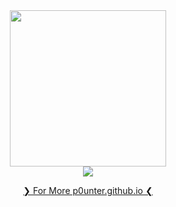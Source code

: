 
<div align="center">
  <img src="https://github.com/user-attachments/assets/86bd0412-be6c-475d-98a5-9af7052b01b7" height="250">
</div>
<div align="center">
  <img src="https://profile-counter.glitch.me/p0unter/count.svg?"  />
</div>

<p align="center">
  <a href="https://p0unter.github.io">❯ For More p0unter.github.io ❮</a>
</p>

